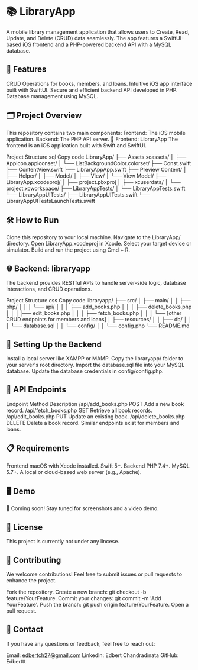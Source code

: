 # 📚 LibraryApp
A mobile library management application that allows users to Create, Read, Update, and Delete (CRUD) data seamlessly. The app features a SwiftUI-based iOS frontend and a PHP-powered backend API with a MySQL database.

## 🌟 Features
CRUD Operations for books, members, and loans.
Intuitive iOS app interface built with SwiftUI.
Secure and efficient backend API developed in PHP.
Database management using MySQL.
## 🗂️ Project Overview
This repository contains two main components:
Frontend: The iOS mobile application.
Backend: The PHP API server.
📱 Frontend: LibraryApp
The frontend is an iOS application built with Swift and SwiftUI.

Project Structure
sql
Copy code
LibraryApp/
├── Assets.xcassets/
│   ├── AppIcon.appiconset/
│   └── ListBackgroundColor.colorset/
├── Const.swift
├── ContentView.swift
├── LibraryAppApp.swift
├── Preview Content/
│   ├── Helper/
│   ├── Model/
│   ├── View/
│   └── View Model/
├── LibraryApp.xcodeproj/
│   ├── project.pbxproj
│   ├── xcuserdata/
│   └── project.xcworkspace/
├── LibraryAppTests/
│   └── LibraryAppTests.swift
└── LibraryAppUITests/
    ├── LibraryAppUITests.swift
    └── LibraryAppUITestsLaunchTests.swift
## 🛠️ How to Run
Clone this repository to your local machine.
Navigate to the LibraryApp/ directory.
Open LibraryApp.xcodeproj in Xcode.
Select your target device or simulator.
Build and run the project using Cmd + R.


## 🌐 Backend: libraryapp
The backend provides RESTful APIs to handle server-side logic, database interactions, and CRUD operations.

Project Structure
css
Copy code
libraryapp/
├── src/
│   ├── main/
│   │   ├── php/
│   │   │   └── api/
│   │   │       ├── add_books.php
│   │   │       ├── delete_books.php
│   │   │       ├── edit_books.php
│   │   │       ├── fetch_books.php
│   │   │       └── [other CRUD endpoints for members and loans]
│   ├── resources/
│   │   ├── db/
│   │   │   └── database.sql
│   │   └── config/
│   │       └── config.php
└── README.md

## 🚀 Setting Up the Backend
Install a local server like XAMPP or MAMP.
Copy the libraryapp/ folder to your server's root directory.
Import the database.sql file into your MySQL database.
Update the database credentials in config/config.php.
## 🔗 API Endpoints
Endpoint	Method	Description
/api/add_books.php	POST	Add a new book record.
/api/fetch_books.php	GET	Retrieve all book records.
/api/edit_books.php	PUT	Update an existing book.
/api/delete_books.php	DELETE	Delete a book record.
Similar endpoints exist for members and loans.

## 📋 Requirements
Frontend
macOS with Xcode installed.
Swift 5+.
Backend
PHP 7.4+.
MySQL 5.7+.
A local or cloud-based web server (e.g., Apache).

## 🖥️ Demo
🚧 Coming soon! Stay tuned for screenshots and a video demo.

## 📄 License
This project is currently not under any lincese.

## 🤝 Contributing
We welcome contributions! Feel free to submit issues or pull requests to enhance the project.

Fork the repository.
Create a new branch: git checkout -b feature/YourFeature.
Commit your changes: git commit -m 'Add YourFeature'.
Push the branch: git push origin feature/YourFeature.
Open a pull request.

## 💌 Contact
If you have any questions or feedback, feel free to reach out:

Email: edbertch27@gmail.com
LinkedIn: Edbert Chandradinata
GitHub: Edberttt
